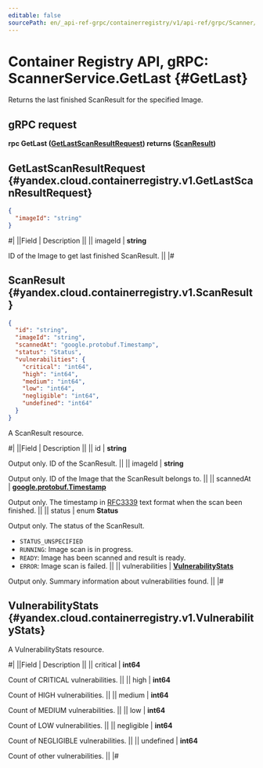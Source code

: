 ```yaml
---
editable: false
sourcePath: en/_api-ref-grpc/containerregistry/v1/api-ref/grpc/Scanner/getLast.md
---
```


# Container Registry API, gRPC: ScannerService.GetLast {#GetLast}

Returns the last finished ScanResult for the specified Image.

## gRPC request

**rpc GetLast ([GetLastScanResultRequest](#yandex.cloud.containerregistry.v1.GetLastScanResultRequest)) returns ([ScanResult](#yandex.cloud.containerregistry.v1.ScanResult))**

## GetLastScanResultRequest {#yandex.cloud.containerregistry.v1.GetLastScanResultRequest}

```json
{
  "imageId": "string"
}
```

#|
||Field | Description ||
|| imageId | **string**

ID of the Image to get last finished ScanResult. ||
|#

## ScanResult {#yandex.cloud.containerregistry.v1.ScanResult}

```json
{
  "id": "string",
  "imageId": "string",
  "scannedAt": "google.protobuf.Timestamp",
  "status": "Status",
  "vulnerabilities": {
    "critical": "int64",
    "high": "int64",
    "medium": "int64",
    "low": "int64",
    "negligible": "int64",
    "undefined": "int64"
  }
}
```

A ScanResult resource.

#|
||Field | Description ||
|| id | **string**

Output only. ID of the ScanResult. ||
|| imageId | **string**

Output only. ID of the Image that the ScanResult belongs to. ||
|| scannedAt | **[google.protobuf.Timestamp](https://developers.google.com/protocol-buffers/docs/reference/google.protobuf#timestamp)**

Output only. The timestamp in [RFC3339](https://www.ietf.org/rfc/rfc3339.txt) text format when the scan been finished. ||
|| status | enum **Status**

Output only. The status of the ScanResult.

- `STATUS_UNSPECIFIED`
- `RUNNING`: Image scan is in progress.
- `READY`: Image has been scanned and result is ready.
- `ERROR`: Image scan is failed. ||
|| vulnerabilities | **[VulnerabilityStats](#yandex.cloud.containerregistry.v1.VulnerabilityStats)**

Output only. Summary information about vulnerabilities found. ||
|#

## VulnerabilityStats {#yandex.cloud.containerregistry.v1.VulnerabilityStats}

A VulnerabilityStats resource.

#|
||Field | Description ||
|| critical | **int64**

Count of CRITICAL vulnerabilities. ||
|| high | **int64**

Count of HIGH vulnerabilities. ||
|| medium | **int64**

Count of MEDIUM vulnerabilities. ||
|| low | **int64**

Count of LOW vulnerabilities. ||
|| negligible | **int64**

Count of NEGLIGIBLE vulnerabilities. ||
|| undefined | **int64**

Count of other vulnerabilities. ||
|#